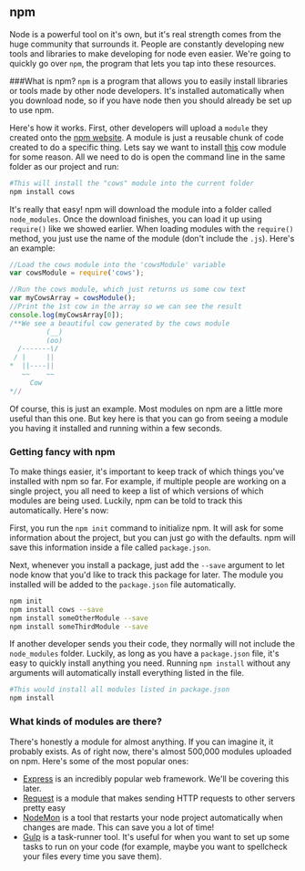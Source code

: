 ## npm
Node is a powerful tool on it's own, but it's real strength comes from the huge community that surrounds it. People are constantly developing new tools and libraries to make developing for node even easier. We're going to quickly go over `npm`, the program that lets you tap into these resources.

###What is npm?
`npm` is a program that allows you to easily install libraries or tools made by other node developers. It's installed automatically when you download node, so if you have node then you should already be set up to use npm.

Here's how it works. First, other developers will upload a `module` they created onto the [npm website](https://www.npmjs.com/). A module is just a reusable chunk of code created to do a specific thing. Lets say we want to install [this](https://www.npmjs.com/package/cows) cow module for some reason. All we need to do is open the command line in the same folder as our project and run:

```bash
#This will install the "cows" module into the current folder
npm install cows
```
It's really that easy! npm will download the module into a folder called `node_modules`. Once the download finishes, you can load it up using `require()` like we showed earlier. When loading modules with the `require()` method, you just use the name of the module (don't include the `.js`).  Here's an example:


```js
//Load the cows module into the 'cowsModule' variable
var cowsModule = require('cows');

//Run the cows module, which just returns us some cow text
var myCowsArray = cowsModule();
//Print the 1st cow in the array so we can see the result
console.log(myCowsArray[0]);
/**We see a beautiful cow generated by the cows module
         (__)
         (oo)
  /-------\/
 / |     ||
*  ||----||
   ~~    ~~
     Cow
*//
```
Of course, this is just an example. Most modules on npm are a little more useful than this one. But key here is that you can go from seeing a module you having it installed and running within a few seconds.

### Getting fancy with npm
To make things easier, it's important to keep track of which things you've installed with npm so far. For example, if multiple people are working on a single project, you all need to keep a list of which versions of which modules are being used. Luckily, npm can be told to track this automatically. Here's now:

First, you run the `npm init` command to initialize npm. It will ask for some information about the project, but you can just go with the defaults. npm will save this information inside a file called `package.json`.

Next, whenever you install a package,  just add the ``--save`` argument to let node know that you'd like to track this package for later.  The module you installed will be added to the `package.json` file automatically.

```bash
npm init
npm install cows --save
npm install someOtherModule --save
npm install someThirdModule --save
```

If another developer sends you their code, they normally will not include the `node_modules` folder. Luckily, as long as you have a `package.json` file, it's easy to quickly install anything you need. Running `npm install` without any arguments will automatically install everything listed in the file.

```bash
#This would install all modules listed in package.json
npm install
```
### What kinds of modules are there?

There's honestly a module for almost anything. If you can imagine it, it probably exists. As of right now, there's almost 500,000 modules uploaded on npm. Here's some of the most popular ones:

* [Express](https://www.npmjs.com/package/express) is an incredibly popular web framework. We'll be covering this later.
* [Request](https://www.npmjs.com/package/request) is a module that makes sending HTTP requests to other servers pretty easy
* [NodeMon](https://www.npmjs.com/package/nodemon) is a tool that restarts your node project automatically when changes are made. This can save you a lot of time!
* [Gulp](https://www.npmjs.com/package/gulp) is a task-runner tool. It's useful for when you want to set up some tasks to run on your code (for example, maybe you want to spellcheck your files every time you save them).
